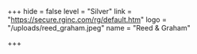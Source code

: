 +++
hide = false
level = "Silver"
link = "https://secure.rginc.com/rg/default.htm"
logo = "/uploads/reed_graham.jpeg"
name = "Reed & Graham"

+++

